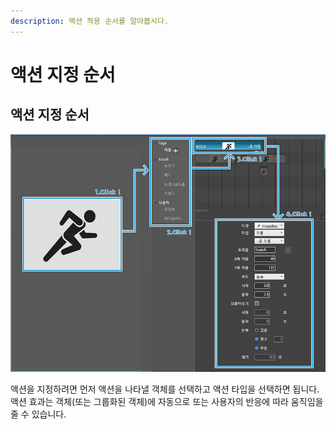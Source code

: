 ```yaml
---
description: 액션 적용 순서를 알아봅시다.
---
```


# 액션 지정 순서

## **액션 지정 순서**

![](../.gitbook/assets/5-2%20%281%29.jpg)

액션을 지정하려면 먼저 액션을 나타낼 객체를 선택하고 액션 타입을 선택하면 됩니다.   
액션 효과는 객체\(또는 그룹화된 객체\)에 자동으로 또는 사용자의 반응에 따라 움직임을 줄 수 있습니다.

## 

